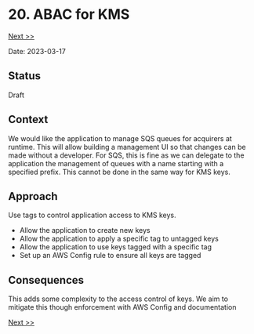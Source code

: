 # 20. ABAC for KMS

[Next >>](9999-end.md)

Date: 2023-03-17

## Status

Draft

## Context

We would like the application to manage SQS queues for acquirers at runtime. This will allow building a management UI so
that changes can be made without a developer. For SQS, this is fine as we can delegate to the application the management
of queues with a name starting with a specified prefix. This cannot be done in the same way for KMS keys.

## Approach

Use tags to control application access to KMS keys.
 - Allow the application to create new keys
 - Allow the application to apply a specific tag to untagged keys
 - Allow the application to use keys tagged with a specific tag
 - Set up an AWS Config rule to ensure all keys are tagged

## Consequences

This adds some complexity to the access control of keys. We aim to mitigate this though enforcement with AWS Config and
documentation

[Next >>](9999-end.md)

